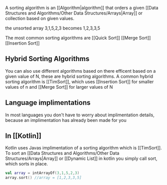A sorting algorithm is an [[Algorithm|algorithm]] that orders a given [[Data Structures and Algorithms/Other Data Structures/Arrays|Array]] or collection based on given values.

the unsorted array 3,1,5,2,3 becomes 1,2,3,3,5

The most common sorting algorithms are
[[Quick Sort]]
[[Merge Sort]]
[[Insertion Sort]]

## Hybrid Sorting Algorithms
You can also use different algorithms based on there efficent based on a given value of N, these are hybrid sorting algorithms. A common hybrid sorting algorithm is [[TimSort]], which uses [[Insertion Sort]] for smaller values of n and [[Merge Sort]] for larger values of N

## Language implimentations
In most languages you don't have to worry about implimentation details, because an implimentation has already been made for you

## In [[Kotlin]]
Kotlin uses Javas implimentation of a sorting algorithm which is [[TimSort]]. 
To sort an [[Data Structures and Algorithms/Other Data Structures/Arrays|Array]] or [[Dynamic List]] in kotlin you simply call sort, which sorts in place. 
```kt
val array = intArrayOf(3,1,5,2,3)
array.sort() //array = [1,2,3,3,5]
```

